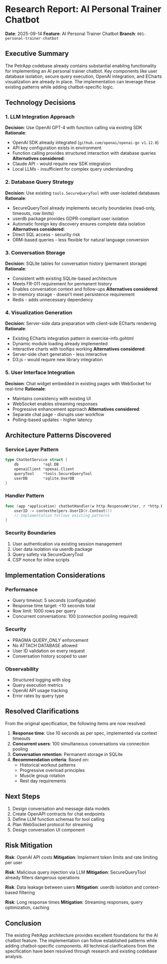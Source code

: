 # Research Report: AI Personal Trainer Chatbot

**Date**: 2025-09-14
**Feature**: AI Personal Trainer Chatbot
**Branch**: `001-personal-trainer-chatbot`

## Executive Summary

The PetrApp codebase already contains substantial enabling functionality for implementing an AI personal trainer chatbot. Key components like user database isolation, secure query execution, OpenAI integration, and ECharts visualization are already in place. The implementation can leverage these existing patterns while adding chatbot-specific logic.

## Technology Decisions

### 1. LLM Integration Approach
**Decision**: Use OpenAI GPT-4 with function calling via existing SDK
**Rationale**:
- OpenAI SDK already integrated (`github.com/openai/openai-go v1.12.0`)
- API key configuration exists in environment
- Function calling provides structured interaction with database queries
**Alternatives considered**:
- Claude API - would require new SDK integration
- Local LLMs - insufficient for complex query understanding

### 2. Database Query Strategy
**Decision**: Use existing `tools.SecureQueryTool` with user-isolated databases
**Rationale**:
- SecureQueryTool already implements security boundaries (read-only, timeouts, row limits)
- userdb package provides GDPR-compliant user isolation
- Automatic foreign key discovery ensures complete data isolation
**Alternatives considered**:
- Direct SQL access - security risk
- ORM-based queries - less flexible for natural language conversion

### 3. Conversation Storage
**Decision**: SQLite tables for conversation history (permanent storage)
**Rationale**:
- Consistent with existing SQLite-based architecture
- Meets FR-011 requirement for permanent history
- Enables conversation context and follow-ups
**Alternatives considered**:
- In-memory storage - doesn't meet persistence requirement
- Redis - adds unnecessary dependency

### 4. Visualization Generation
**Decision**: Server-side data preparation with client-side ECharts rendering
**Rationale**:
- Existing ECharts integration pattern in exercise-info.gohtml
- Dynamic module loading already implemented
- Interactive charts with tooltips working
**Alternatives considered**:
- Server-side chart generation - less interactive
- D3.js - would require new library integration

### 5. User Interface Integration
**Decision**: Chat widget embedded in existing pages with WebSocket for real-time
**Rationale**:
- Maintains consistency with existing UI
- WebSocket enables streaming responses
- Progressive enhancement approach
**Alternatives considered**:
- Separate chat page - disrupts user workflow
- Polling-based updates - higher latency

## Architecture Patterns Discovered

### Service Layer Pattern
```go
type ChatbotService struct {
    db           *sql.DB
    openaiClient *openai.Client
    queryTool    *tools.SecureQueryTool
    userDB       *sqlite.UserDB
}
```

### Handler Pattern
```go
func (app *application) chatbotHandler(w http.ResponseWriter, r *http.Request) {
    userID := contexthelpers.UserID(r.Context())
    // Implementation follows existing patterns
}
```

### Security Boundaries
1. User authentication via existing session management
2. User data isolation via userdb package
3. Query safety via SecureQueryTool
4. CSP nonce for inline scripts

## Implementation Considerations

### Performance
- Query timeout: 5 seconds (configurable)
- Response time target: <10 seconds total
- Row limit: 1000 rows per query
- Concurrent conversations: 100 (connection pooling required)

### Security
- PRAGMA QUERY_ONLY enforcement
- No ATTACH DATABASE allowed
- User ID validation on every request
- Conversation history scoped to user

### Observability
- Structured logging with slog
- Query execution metrics
- OpenAI API usage tracking
- Error rates by query type

## Resolved Clarifications

From the original specification, the following items are now resolved:

1. **Response time**: Use 10 seconds as per spec, implemented via context timeouts
2. **Concurrent users**: 100 simultaneous conversations via connection pooling
3. **Conversation retention**: Permanent storage in SQLite
4. **Recommendation criteria**: Based on:
   - Historical workout patterns
   - Progressive overload principles
   - Muscle group rotation
   - Rest day requirements

## Next Steps

1. Design conversation and message data models
2. Create OpenAPI contracts for chat endpoints
3. Define LLM function schemas for tool calling
4. Plan WebSocket protocol for streaming
5. Design conversation UI component

## Risk Mitigation

**Risk**: OpenAI API costs
**Mitigation**: Implement token limits and rate limiting per user

**Risk**: Malicious query injection via LLM
**Mitigation**: SecureQueryTool already filters dangerous operations

**Risk**: Data leakage between users
**Mitigation**: userdb isolation and context-based filtering

**Risk**: Long response times
**Mitigation**: Streaming responses, query optimization, caching

## Conclusion

The existing PetrApp architecture provides excellent foundations for the AI chatbot feature. The implementation can follow established patterns while adding chatbot-specific components. All technical clarifications from the specification have been resolved through research and existing codebase analysis.